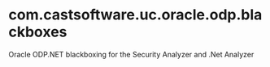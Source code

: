 # com.castsoftware.uc.oracle.odp.blackboxes
Oracle ODP.NET blackboxing for the Security Analyzer and .Net Analyzer
